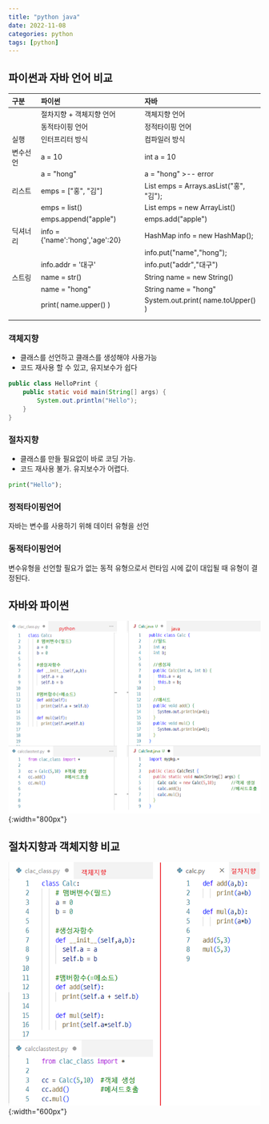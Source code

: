 ```yaml
---
title: "python java"
date: 2022-11-08
categories: python
tags: [python]
---
```


## 파이썬과 자바 언어 비교  

| 구분           | 파이썬                           |  자바                                   |
| :------------  | :------------------------------- | :-------------------------------------- |
|                | 절차지향 + 객체지향 언어         | 객체지향 언어                           |
|                | 동적타이핑 언어                  | 정적타이핑 언어                         |
| 실행           | 인터프리터 방식                  | 컴파일러 방식                           |
| 변수선언       | a = 10                           | int a = 10                              |
|                | a = "hong"                       | a = "hong"   &gt;-- error               |
| 리스트         | emps = ["홍", "김"]              | List emps = Arrays.asList("홍", "김");  |
|                | emps = list()                    | List emps = new ArrayList()             |
|                | emps.append("apple")             | emps.add("apple")                       |
| 딕셔너리       | info = {'name':'hong','age':20}  | HashMap info = new HashMap();           |
|                |                                  | info.put("name","hong");                |
|                | info.addr = '대구'               | info.put("addr","대구")                 |
| 스트링         | name = str()                     | String name = new String()              |
|                | name = "hong"                    | String name = "hong"                    |
|                | print( name.upper() )            | System.out.print( name.toUpper() )      |
|                |                                  |                                         |
|                |                                  |                                         |

### 객체지향
- 클래스를 선언하고 클래스를 생성해야 사용가능
- 코드 재사용 할 수 있고, 유지보수가 쉽다
```java
public class HelloPrint {
	public static void main(String[] args) {
		System.out.println("Hello");
	}
}
```

### 절차지향  
- 클래스를 만들 필요없이 바로 코딩 가능. 
- 코드 재사용 불가. 유지보수가 어렵다.
```python
print("Hello");
```

### 정적타이핑언어
자바는 변수를 사용하기 위해 데이터 유형을 선언

### 동적타이핑언어
변수유형을 선언할 필요가 없는 동적 유형으로서 런타임 시에 값이 대입될 때 유형이 결정된다.

## 자바와 파이썬 
 ![자바와 파이썬 비교](/img/python/python_vs_java.png){:width="800px"}  


## 절차지향과 객체지향 비교
 ![절차지향과 객체지향 비교](/img/python/proc_vs_obj.png){:width="600px"}  